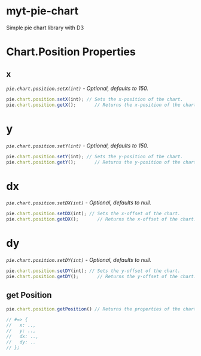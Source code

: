 # myt-pie-chart
Simple pie chart library with D3

# Chart.Position Properties

## x

  _`pie.chart.position.setX(int)` - Optional, defaults to 150._

```JavaScript
pie.chart.position.setX(int); // Sets the x-position of the chart.
pie.chart.position.getX();       // Returns the x-position of the chart.
```
# y

  _`pie.chart.position.setY(int)` - Optional, defaults to 150._

```JavaScript
pie.chart.position.setY(int); // Sets the y-position of the chart.
pie.chart.position.getY();       // Returns the y-position of the chart.
```
# dx

  _`pie.chart.position.setDX(int)` - Optional, defaults to null._

```JavaScript
pie.chart.position.setDX(int); // Sets the x-offset of the chart.
pie.chart.position.getDX();       // Returns the x-offset of the chart.
```
# dy

  _`pie.chart.position.setDY(int)` - Optional, defaults to null._

```JavaScript
pie.chart.position.setDY(int); // Sets the y-offset of the chart.
pie.chart.position.getDY();       // Returns the y-offset of the chart.
```

## get Position

```JavaScript
pie.chart.position.getPosition() // Returns the properties of the chart.position object

// #=> {
//   x: ..,
//   y: ..,
//   dx: ..,
//   dy: ..
// };
```
